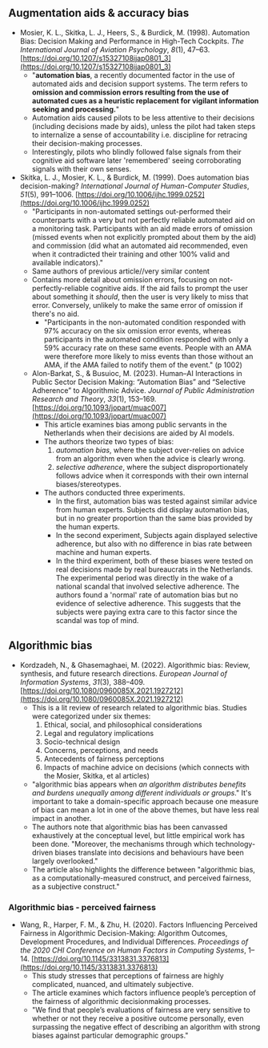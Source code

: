 ## Augmentation aids & accuracy bias
- Mosier, K. L., Skitka, L. J., Heers, S., & Burdick, M. (1998). Automation Bias: Decision Making and Performance in High-Tech Cockpits. _The International Journal of Aviation Psychology_, _8_(1), 47–63. [https://doi.org/10.1207/s15327108ijap0801_3](https://doi.org/10.1207/s15327108ijap0801_3)
	- "**automation bias**, a recently documented factor in the use of automated aids and decision support systems. The term refers to **omission and commission errors resulting from the use of automated cues as a heuristic replacement for vigilant information seeking and processing.**"
	- Automation aids caused pilots to be less attentive to their decisions (including decisions made by aids), unless the pilot had taken steps to internalize a sense of accountability i.e. discipline for retracing their decision-making processes.
	- Interestingly, pilots who blindly followed false signals from their cognitive aid software later 'remembered' seeing corroborating signals with their own senses.
- Skitka, L. J., Mosier, K. L., & Burdick, M. (1999). Does automation bias decision-making? _International Journal of Human-Computer Studies_, _51_(5), 991–1006. [https://doi.org/10.1006/ijhc.1999.0252](https://doi.org/10.1006/ijhc.1999.0252)
	- "Participants in non-automated settings out-performed their counterparts with a very but not perfectly reliable automated aid on a monitoring task. Participants with an aid made errors of omission (missed events when not explicitly prompted about them by the aid) and commission (did what an automated aid recommended, even when it contradicted their training and other 100% valid and available indicators)."
	- Same authors of previous article//very similar content
	- Contains more detail about omission errors, focusing on not-perfectly-reliable cognitive aids. If the aid fails to prompt the user about something it *should*, then the user is very likely to miss that error. Conversely, unlikely to make the same error of omission if there's no aid.
		- "Participants in the non-automated condition responded with 97% accuracy on the six omission error events, whereas participants in the automated condition responded with only a 59% accuracy rate on these same events. People with an AMA were therefore more likely to miss events than those without an AMA, if the AMA failed to notify them of the event." (p 1002)
  - Alon-Barkat, S., & Busuioc, M. (2023). Human–AI Interactions in Public Sector Decision Making: “Automation Bias” and “Selective Adherence” to Algorithmic Advice. _Journal of Public Administration Research and Theory_, _33_(1), 153–169. [https://doi.org/10.1093/jopart/muac007](https://doi.org/10.1093/jopart/muac007)
	  - This article examines bias among public servants in the Netherlands when their decisions are aided by AI models.
	  - The authors theorize two types of bias:
		  1. *automation bias*, where the subject over-relies on advice from an algorithm even when the advice is clearly wrong.
		  2. *selective adherence*, where the subject disproportionately follows advice when it corresponds with their own internal biases/stereotypes.
	  - The authors conducted three experiments. 
		  - In the first, automation bias was tested against similar advice from human experts. Subjects did display automation bias, but in no greater proportion than the same bias provided by the human experts.
		  - In the second experiment, Subjects again displayed selective adherence, but also with no difference in bias rate between machine and human experts.
		  - In the third experiment, both of these biases were tested on real decisions made by real bureaucrats in the Netherlands. The experimental period was directly in the wake of a national scandal that involved selective adherence. The authors found a 'normal' rate of automation bias but no evidence of selective adherence. This suggests that the subjects were paying extra care to this factor since the scandal was top of mind.
 ## Algorithmic bias
 - Kordzadeh, N., & Ghasemaghaei, M. (2022). Algorithmic bias: Review, synthesis, and future research directions. _European Journal of Information Systems_, _31_(3), 388–409. [https://doi.org/10.1080/0960085X.2021.1927212](https://doi.org/10.1080/0960085X.2021.1927212)
	 - This is a lit review of research related to algorithmic bias. Studies were categorized under six themes:
		 1. Ethical, social, and philosophical considerations
		 2. Legal and regulatory implications
		 3. Socio-technical design
		 4. Concerns, perceptions, and needs
		 5. Antecedents of fairness perceptions
		 6. Impacts of machine advice on decisions (which connects with the Mosier, Skitka, et al articles)
	 - "algorithmic bias appears when _an algorithm distributes benefits and burdens unequally among different individuals or groups_." It's important to take a domain-specific approach because one measure of bias can mean a lot in one of the above themes, but have less real impact in another. 
	 - The authors note that algorithmic bias has been canvassed exhaustively at the conceptual level, but little empirical work has been done. "Moreover, the mechanisms through which technology-driven biases translate into decisions and behaviours have been largely overlooked."
	  - The article also highlights the difference between "algorithmic bias, as a computationally-measured construct, and perceived fairness, as a subjective construct."
  ### Algorithmic bias - perceived fairness
   - Wang, R., Harper, F. M., & Zhu, H. (2020). Factors Influencing Perceived Fairness in Algorithmic Decision-Making: Algorithm Outcomes, Development Procedures, and Individual Differences. _Proceedings of the 2020 CHI Conference on Human Factors in Computing Systems_, 1–14. [https://doi.org/10.1145/3313831.3376813](https://doi.org/10.1145/3313831.3376813)
	   - This study stresses that perceptions of fairness are highly complicated, nuanced, and ultimately subjective.
	   - The article examines which factors influence people’s perception of the fairness of algorithmic decisionmaking processes.
	   - "We find that people’s evaluations of fairness are very sensitive to whether or not they receive a positive outcome personally, even surpassing the negative effect of describing an algorithm with strong biases against particular demographic groups."